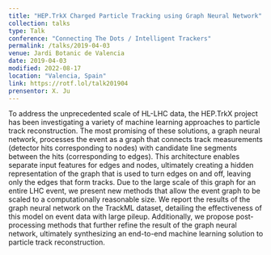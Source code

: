 ```yaml
---
title: "HEP.TrkX Charged Particle Tracking using Graph Neural Network"
collection: talks
type: Talk
conference: "Connecting The Dots / Intelligent Trackers"
permalink: /talks/2019-04-03
venue: Jardi Botanic de Valencia
date: 2019-04-03
modified: 2022-08-17
location: "Valencia, Spain"
link: https://rotf.lol/talk201904
prensentor: X. Ju
---
```


To address the unprecedented scale of HL-LHC data, the HEP.TrkX project has been investigating a variety of machine learning approaches to particle track reconstruction. The most promising of these solutions, a graph neural network, processes the event as a graph that connects track measurements (detector hits corresponding to nodes) with candidate line segments between the hits (corresponding to edges). This architecture enables separate input features for edges and nodes, ultimately creating a hidden representation of the graph that is used to turn edges on and off, leaving only the edges that form tracks. Due to the large scale of this graph for an entire LHC event, we present new methods that allow the event graph to be scaled to a computationally reasonable size. We report the results of the graph neural network on the TrackML dataset, detailing the effectiveness of this model on event data with large pileup. Additionally, we propose post-processing methods that further refine the result of the graph neural network, ultimately synthesizing an end-to-end machine learning solution to particle track reconstruction.